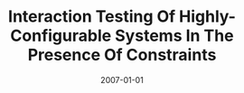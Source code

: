 ---
title: "Interaction Testing Of Highly-Configurable Systems In The Presence Of Constraints"
date: 2007-01-01
venue: "Proceedings of the ACM/SIGSOFT International Symposium on Software Testing and Analysis, ISSTA 2007, London, UK, July 9-12, 2007"
paperurl: https://doi.org/10.1145/1273463.1273482
authors: "Myra B Cohen, Matthew B Dwyer and Jiangfan Shi"
awards: ""
---